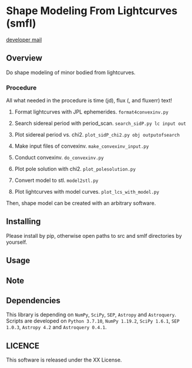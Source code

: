 # Shape Modeling From Lightcurves (smfl)
[developer mail](mailto:beniyama@ioa.s.u-tokyo.ac.jp)

## Overview

Do shape modeling of minor bodied from lightcurves.


### Procedure
All what needed in the procedure is time (jd), flux (, and fluxerr) text!

1. Format lightcurves with JPL ephemerides.
`format4convexinv.py`

2. Search sidereal period with period_scan.
`search_sidP.py lc input out`

3. Plot sidereal period vs. chi2.
`plot_sidP_chi2.py obj outputofsearch`

4. Make input files of convexinv.
`make_convexinv_input.py`

5. Conduct convexinv.
`do_convexinv.py`

6. Plot pole solution with chi2.
`plot_polesolution.py`

7. Convert model to stl.
`model2stl.py`

8. Plot lightcurves with model curves.
`plot_lcs_with_model.py`

Then, shape model can be created with an arbitrary software.

## Installing
Please install by pip, otherwise open paths to src and smlf directories by yourself.
## Usage

## Note

## Dependencies

This library is depending on `NumPy`, `SciPy`, `SEP`, `Astropy` 
and `Astroquery`.
Scripts are developed on `Python 3.7.10`, `NumPy 1.19.2`, `SciPy 1.6.1`,
`SEP 1.0.3`, `Astropy 4.2` and `Astroquery 0.4.1`.

## LICENCE

This software is released under the XX License.
